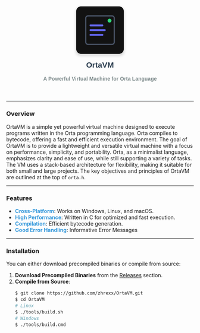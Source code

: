 <div style="height: 20px;" aria-label="Padding"></div>
<div style="text-align: center; margin-bottom: 20px;">
    <img src="assets/logo.svg" height="128" alt="Logo" style="border-radius: 10px; box-shadow: 0 4px 8px rgba(0, 0, 0, 0.2);"/>
</div>

<h2 style="text-align: center; margin-top: -5px; font-family: 'Arial', sans-serif; color: #2c3e50;">OrtaVM</h2>
<h4 style="text-align: center; margin: 0px; font-family: 'Arial', sans-serif; color: #7f8c8d;">A Powerful Virtual Machine for Orta Language</h4>
<div style="height: 30px;" aria-label="Padding"></div>

<hr style="border-top: 2px solid #ecf0f1; margin: 20px 0;"/>

### Overview

OrtaVM is a simple yet powerful virtual machine designed to execute programs written in the Orta programming language. Orta compiles to bytecode, offering a fast and efficient execution environment. The goal of OrtaVM is to provide a lightweight and versatile virtual machine with a focus on performance, simplicity, and portability. Orta, as a minimalist language, emphasizes clarity and ease of use, while still supporting a variety of tasks. The VM uses a stack-based architecture for flexibility, making it suitable for both small and large projects. The key objectives and principles of OrtaVM are outlined at the top of `orta.h`.

---

### Features

- <span style="font-weight: bold; color: #3498db;">Cross-Platform</span>: Works on Windows, Linux, and macOS.
- <span style="font-weight: bold; color: #3498db;">High Performance</span>: Written in C for optimized and fast execution.
- <span style="font-weight: bold; color: #3498db;">Compilation</span>: Efficient bytecode generation.
- <span style="font-weight: bold; color: #3498db;">Good Error Handling</span>: Informative Error Messages
---

### Installation

You can either download precompiled binaries or compile from source:

1. **Download Precompiled Binaries** from the [Releases](https://github.com/zhrexx/OrtaVM/releases) section.
2. **Compile from Source**:
   ``` bash
   $ git clone https://github.com/zhrexx/OrtaVM.git
   $ cd OrtaVM
   # Linux
   $ ./tools/build.sh
   # Windows
   $ ./tools/build.cmd
   ```
